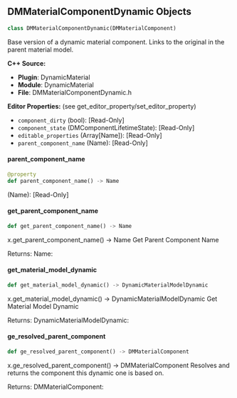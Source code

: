 ## DMMaterialComponentDynamic Objects

```python
class DMMaterialComponentDynamic(DMMaterialComponent)
```

Base version of a dynamic material component. Links to the original in the parent material model.

**C++ Source:**

- **Plugin**: DynamicMaterial
- **Module**: DynamicMaterial
- **File**: DMMaterialComponentDynamic.h

**Editor Properties:** (see get_editor_property/set_editor_property)

- ``component_dirty`` (bool):  [Read-Only]
- ``component_state`` (DMComponentLifetimeState):  [Read-Only]
- ``editable_properties`` (Array[Name]):  [Read-Only]
- ``parent_component_name`` (Name):  [Read-Only]

<a id="unreal.DMMaterialComponentDynamic.parent_component_name"></a>

#### parent_component_name

```python
@property
def parent_component_name() -> Name
```

(Name):  [Read-Only]

<a id="unreal.DMMaterialComponentDynamic.get_parent_component_name"></a>

#### get_parent_component_name

```python
def get_parent_component_name() -> Name
```

x.get_parent_component_name() -> Name
Get Parent Component Name

Returns:
    Name:

<a id="unreal.DMMaterialComponentDynamic.get_material_model_dynamic"></a>

#### get_material_model_dynamic

```python
def get_material_model_dynamic() -> DynamicMaterialModelDynamic
```

x.get_material_model_dynamic() -> DynamicMaterialModelDynamic
Get Material Model Dynamic

Returns:
    DynamicMaterialModelDynamic:

<a id="unreal.DMMaterialComponentDynamic.ge_resolved_parent_component"></a>

#### ge_resolved_parent_component

```python
def ge_resolved_parent_component() -> DMMaterialComponent
```

x.ge_resolved_parent_component() -> DMMaterialComponent
Resolves and returns the component this dynamic one is based on.

Returns:
    DMMaterialComponent:

<a id="unreal.DMMaterialParameter"></a>